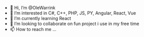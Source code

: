 - 👋 Hi, I’m @OleWarrink
- 👀 I’m interested in  C#, C++, PHP, JS, PY, Angular, React, Vue
- 🌱 I’m currently learning React
- 💞️ I’m looking to collaborate on fun project i use in my free time
- 📫 How to reach me ... 

<!---
OleWarrink/OleWarrink is a ✨ special ✨ repository because its `README.md` (this file) appears on your GitHub profile.
You can click the Preview link to take a look at your changes.
--->
